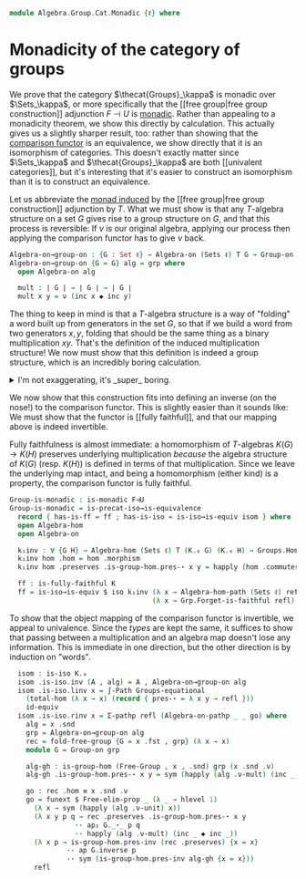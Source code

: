 <!--
```agda
open import Algebra.Group.Cat.Base
open import Algebra.Group.Free
open import Algebra.Prelude
open import Algebra.Monoid
open import Algebra.Group

open import Cat.Functor.Adjoint.Monadic
open import Cat.Functor.Adjoint.Monad
open import Cat.Functor.Equivalence
open import Cat.Functor.Properties
open import Cat.Diagram.Monad

import Algebra.Group.Cat.Base as Grp

import Cat.Reasoning
```
-->

```agda
module Algebra.Group.Cat.Monadic {ℓ} where
```

<!--
```agda
private
  F : Functor (Sets ℓ) (Groups ℓ)
  F = Free-groups.to-functor

  F⊣U : F ⊣ _
  F⊣U = Free-groups.to-left-adjoint

  K = Comparison F⊣U

  T : Monad (Sets ℓ)
  T = Adjunction→Monad F⊣U
  module F = Functor F
  module T = Monad T
  module K = Functor K
  module Sets^T = Cat.Reasoning (Eilenberg-Moore (Sets ℓ) T)
```
-->

# Monadicity of the category of groups

We prove that the category $\thecat{Groups}_\kappa$ is monadic over
$\Sets_\kappa$, or more specifically that the [[free group|free group
construction]] adjunction $F \dashv U$ is [monadic]. Rather than
appealing to a monadicity theorem, we show this directly by calculation.
This actually gives us a slightly sharper result, too: rather than
showing that the [comparison functor] is an equivalence, we show
directly that it is an isomorphism of categories. This doesn't exactly
matter since $\Sets_\kappa$ and $\thecat{Groups}_\kappa$ are both
[[univalent categories]], but it's interesting that it's easier to
construct an isomorphism than it is to construct an equivalence.

[monadic]: Cat.Functor.Adjoint.Monadic.html
[comparison functor]: Cat.Functor.Adjoint.Monadic.html#Comparison

Let us abbreviate the [monad induced] by the [[free group|free group
construction]] adjunction by $T$. What we must show is that any
$T$-algebra structure on a set $G$ gives rise to a group structure on
$G$, and that this process is reversible: If $\nu$ is our original
algebra, applying our process then applying the comparison functor has
to give $\nu$ back.

[monad induced]: Cat.Functor.Adjoint.Monad.html

```agda
Algebra-on→group-on : {G : Set ℓ} → Algebra-on (Sets ℓ) T G → Group-on ∣ G ∣
Algebra-on→group-on {G = G} alg = grp where
  open Algebra-on alg

  mult : ∣ G ∣ → ∣ G ∣ → ∣ G ∣
  mult x y = ν (inc x ◆ inc y)
```

The thing to keep in mind is that a $T$-algebra structure is a way of
"folding" a word built up from generators in the set $G$, so that if we
build a word from two generators $x, y$, folding that should be the same
thing as a binary multiplication $xy$. That's the definition of the
induced multiplication structure! We now must show that this definition
is indeed a group structure, which is an incredibly boring calculation.

<details>
<summary>I'm not exaggerating, it's _super_ boring.</summary>

```agda
  abstract
    assoc : ∀ x y z → mult x (mult y z) ≡ mult (mult x y) z
    assoc x y z = sym $
      ν (inc (ν (inc x ◆ inc y)) ◆ inc z)                ≡⟨ (λ i → ν (inc (ν (inc x ◆ inc y)) ◆ inc (ν-unit (~ i) z))) ⟩
      ν (inc (ν (inc x ◆ inc y)) ◆ inc (ν (inc z)))      ≡⟨ happly ν-mult (inc _ ◆ inc _) ⟩
      ν (T.mult.η G (inc (inc x ◆ inc y) ◆ inc (inc z))) ≡˘⟨ ap ν (f-assoc _ _ _) ⟩
      ν (T.mult.η G (inc (inc x) ◆ inc (inc y ◆ inc z))) ≡˘⟨ happly ν-mult (inc _ ◆ inc _) ⟩
      ν (inc (ν (inc x)) ◆ inc (ν (inc y ◆ inc z)))      ≡⟨ (λ i → ν (inc (ν-unit i x) ◆ inc (ν (inc y ◆ inc z)))) ⟩
      ν (inc x ◆ inc (ν (inc y ◆ inc z)))                ∎

    invl : ∀ x → mult (ν (inv (inc x))) x ≡ ν nil
    invl x =
      ν (inc (ν (inv (inc x))) ◆ inc x)                ≡⟨ (λ i → ν (inc (ν (inv (inc x))) ◆ inc (ν-unit (~ i) x))) ⟩
      ν (inc (ν (inv (inc x))) ◆ inc (ν (inc x)))      ≡⟨ happly ν-mult (inc _ ◆ inc _) ⟩
      ν (T.mult.η G (inc (inv (inc x)) ◆ inc (inc x))) ≡⟨ ap ν (f-invl _) ⟩
      ν (T.mult.η G (inc nil))                         ≡⟨⟩
      ν nil                                            ∎

    idl′ : ∀ x → mult (ν nil) x ≡ x
    idl′ x =
      ν (inc (ν nil) ◆ inc x)            ≡⟨ (λ i → ν (inc (ν nil) ◆ inc (ν-unit (~ i) x))) ⟩
      ν (inc (ν nil) ◆ inc (ν (inc x)))  ≡⟨ happly ν-mult (inc _ ◆ inc _) ⟩
      ν (T.mult.η G (nil ◆ inc (inc x))) ≡⟨ ap ν (f-idl _) ⟩
      ν (inc x)                          ≡⟨ happly ν-unit x ⟩
      x                                  ∎

  grp : Group-on ∣ G ∣
  grp .Group-on._⋆_ = mult
  grp .Group-on.has-is-group = to-group-on fg .Group-on.has-is-group where
    fg : make-group ∣ G ∣
    fg .make-group.group-is-set = G .is-tr
    fg .make-group.unit = ν nil
    fg .make-group.mul = mult
    fg .make-group.inv x = ν (inv (inc x))
    fg .make-group.assoc = assoc
    fg .make-group.invl = invl
    fg .make-group.idl = idl′
```
</details>

We now show that this construction fits into defining an inverse (on the
nose!) to the comparison functor. This is slightly easier than it sounds
like: We must show that the functor is [[fully faithful]], and that our
mapping above is indeed invertible.

Fully faithfulness is almost immediate: a homomorphism of $T$-algebras
$K(G) \to K(H)$ preserves underlying multiplication _because_ the
algebra structure of $K(G)$ (resp. $K(H)$) is defined in terms of that
multiplication. Since we leave the underlying map intact, and being a
homomorphism (either kind) is a property, the comparison functor is
fully faithful.

```agda
Group-is-monadic : is-monadic F⊣U
Group-is-monadic = is-precat-iso→is-equivalence
  record { has-is-ff = ff ; has-is-iso = is-iso→is-equiv isom } where
  open Algebra-hom
  open Algebra-on

  k₁inv : ∀ {G H} → Algebra-hom (Sets ℓ) T (K.₀ G) (K.₀ H) → Groups.Hom G H
  k₁inv hom .hom = hom .morphism
  k₁inv hom .preserves .is-group-hom.pres-⋆ x y = happly (hom .commutes) (inc x ◆ inc y)

  ff : is-fully-faithful K
  ff = is-iso→is-equiv $ iso k₁inv (λ x → Algebra-hom-path (Sets ℓ) refl)
                                   (λ x → Grp.Forget-is-faithful refl)
```

To show that the object mapping of the comparison functor is invertible,
we appeal to univalence. Since the _types_ are kept the same, it
suffices to show that passing between a multiplication and an algebra
map doesn't lose any information. This is immediate in one direction,
but the other direction is by induction on "words".

```agda
  isom : is-iso K.₀
  isom .is-iso.inv (A , alg) = A , Algebra-on→group-on alg
  isom .is-iso.linv x = ∫-Path Groups-equational
    (total-hom (λ x → x) (record { pres-⋆ = λ x y → refl }))
    id-equiv
  isom .is-iso.rinv x = Σ-pathp refl (Algebra-on-pathp _ _ go) where
    alg = x .snd
    grp = Algebra-on→group-on alg
    rec = fold-free-group {G = x .fst , grp} (λ x → x)
    module G = Group-on grp

    alg-gh : is-group-hom (Free-Group ⌞ x ⌟ .snd) grp (x .snd .ν)
    alg-gh .is-group-hom.pres-⋆ x y = sym (happly (alg .ν-mult) (inc _ ◆ inc _))

    go : rec .hom ≡ x .snd .ν
    go = funext $ Free-elim-prop _ (λ _ → hlevel 1)
      (λ x → sym (happly (alg .ν-unit) x))
      (λ x y p q → rec .preserves .is-group-hom.pres-⋆ x y
                ·· ap₂ G._⋆_ p q
                ·· happly (alg .ν-mult) (inc _ ◆ inc _))
      (λ x p → is-group-hom.pres-inv (rec .preserves) {x = x}
              ·· ap G.inverse p
              ·· sym (is-group-hom.pres-inv alg-gh {x = x}))
      refl
```
